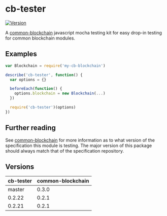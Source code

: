 # cb-tester

[![Version](http://img.shields.io/npm/v/cb-tester.svg)](https://www.npmjs.org/package/cb-tester)

A [common-blockchain](https://github.com/common-blockchain/common-blockchain) javascript mocha testing kit for easy drop-in testing for common blockchain modules.


## Examples

``` javascript
var Blockchain = require('my-cb-blockchain')

describe('cb-tester', function() {
  var options = {}

  beforeEach(function() {
    options.blockchain = new Blockchain(...)
  })

  require('cb-tester')(options)
})
```

## Further reading

See [common-blockchain](https://github.com/common-blockchain/common-blockchain) for more information as to what version of the specification this module is testing.
The major version of this package should always match that of the specification repository.


## Versions
| cb-tester | common-blockchain | 
| --------- | ----------------- |
| master    | 0.3.0             | 
| 0.2.22    | 0.2.1             | 
| 0.2.21    | 0.2.1             |
